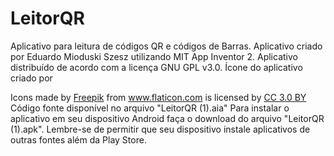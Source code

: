 # LeitorQR
Aplicativo para leitura de códigos QR e códigos de Barras. Aplicativo criado por Eduardo Mioduski Szesz utilizando MIT App Inventor 2. Aplicativo distribuído de acordo com  a licença GNU GPL v3.0.
Ícone do aplicativo criado por <div>Icons made by <a href="http://www.freepik.com" title="Freepik">Freepik</a> from <a href="http://www.flaticon.com" title="Flaticon">www.flaticon.com</a> is licensed by <a href="http://creativecommons.org/licenses/by/3.0/" title="Creative Commons BY 3.0" target="_blank">CC 3.0 BY</a></div>
Código fonte disponível no arquivo "LeitorQR (1).aia"
Para instalar o aplicativo em seu dispositivo Android faça o download do arquivo "LeitorQR (1).apk". Lembre-se de permitir que seu dispositivo instale aplicativos de outras fontes além da Play Store.
